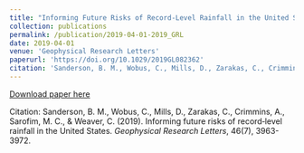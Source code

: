 ```yaml
---
title: "Informing Future Risks of Record‐Level Rainfall in the United States"
collection: publications
permalink: /publication/2019-04-01-2019_GRL
date: 2019-04-01
venue: 'Geophysical Research Letters'
paperurl: 'https://doi.org/10.1029/2019GL082362'
citation: 'Sanderson, B. M., Wobus, C., Mills, D., Zarakas, C., Crimmins, A., Sarofim, M. C., &amp; Weaver, C. (2019). Informing future risks of record‐level rainfall in the United States. <em>Geophysical Research Letters</em>, 46(7), 3963-3972.'
---
```


<a href='https://doi.org/10.1029/2019GL082362'>Download paper here</a>

 Citation: Sanderson, B. M., Wobus, C., Mills, D., Zarakas, C., Crimmins, A., Sarofim, M. C., & Weaver, C. (2019). Informing future risks of record‐level rainfall in the United States. <em>Geophysical Research Letters</em>, 46(7), 3963-3972.